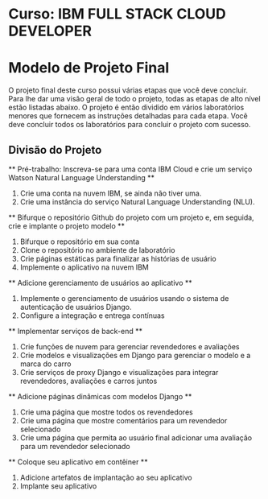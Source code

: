 # Curso: IBM FULL STACK CLOUD DEVELOPER
# Modelo de Projeto Final

O projeto final deste curso possui várias etapas que você deve concluir.
Para lhe dar uma visão geral de todo o projeto, todas as etapas de alto nível estão listadas abaixo.
O projeto é então dividido em vários laboratórios menores que fornecem as instruções detalhadas para cada etapa.
Você deve concluir todos os laboratórios para concluir o projeto com sucesso.

## Divisão do Projeto

** Pré-trabalho: Inscreva-se para uma conta IBM Cloud e crie um serviço Watson Natural Language Understanding **
1. Crie uma conta na nuvem IBM, se ainda não tiver uma.
2. Crie uma instância do serviço Natural Language Understanding (NLU).

** Bifurque o repositório Github do projeto com um projeto e, em seguida, crie e implante o projeto modelo **
1. Bifurque o repositório em sua conta
2. Clone o repositório no ambiente de laboratório
3. Crie páginas estáticas para finalizar as histórias de usuário
4. Implemente o aplicativo na nuvem IBM

** Adicione gerenciamento de usuários ao aplicativo **
1. Implemente o gerenciamento de usuários usando o sistema de autenticação de usuários Django.
2. Configure a integração e entrega contínuas

** Implementar serviços de back-end **
1. Crie funções de nuvem para gerenciar revendedores e avaliações
2. Crie modelos e visualizações em Django para gerenciar o modelo e a marca do carro
3. Crie serviços de proxy Django e visualizações para integrar revendedores, avaliações e carros juntos
 
** Adicione páginas dinâmicas com modelos Django **
1. Crie uma página que mostre todos os revendedores
2. Crie uma página que mostre comentários para um revendedor selecionado
3. Crie uma página que permita ao usuário final adicionar uma avaliação para um revendedor selecionado

** Coloque seu aplicativo em contêiner **
1. Adicione artefatos de implantação ao seu aplicativo
2. Implante seu aplicativo
